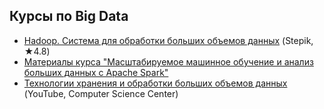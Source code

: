 ## Курсы по Big Data
- [Hadoop. Система для обработки больших объемов данных](https://stepik.org/course/150/) (Stepik, ★4.8)
- [Материалы курса "Масштабируемое машинное обучение и анализ больших данных с Apache Spark"](https://github.com/a4tunado/lectures-hse-spark)
- [Технологии хранения и обработки больших объемов данных](https://www.youtube.com/watch?v=PukjnXwGDaE&list=PLlb7e2G7aSpS_tveNoxgn1Zqmg-VhD95i) (YouTube, Computer Science Center)